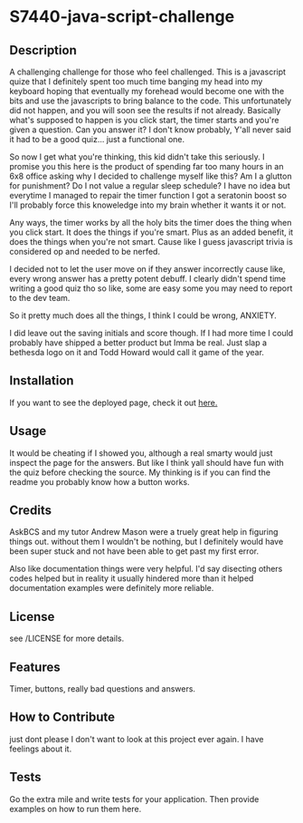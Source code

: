 # S7440-java-script-challenge

## Description

A challenging challenge for those who feel challenged. This is a javascript quize that I definitely spent too much time banging my head into my keyboard hoping that eventually my forehead would become one with the bits and use the javascripts to bring balance to the code. This unfortunately did not happen, and you will soon see the results if not already. Basically what's supposed to happen is you click start, the timer starts and you're given a question. Can you answer it? I don't know probably, Y'all never said it had to be a good quiz... just a functional one. 

So now I get what you're thinking, this kid didn't take this seriously. I promise you this here is the product of spending far too many hours in an 6x8 office asking why I decided to challenge myself like this? Am I a glutton for punishment? Do I not value a regular sleep schedule? I have no idea but everytime I managed to repair the timer function I got a seratonin boost so I'll probably force this knoweledge into my brain whether it wants it or not.

Any ways, the timer works by all the holy bits the timer does the thing when you click start. It does the things if you're smart. Plus as an added benefit, it does the things when you're not smart. Cause like I guess javascript trivia is considered op and needed to be nerfed.

I decided not to let the user move on if they answer incorrectly cause like, every wrong answer has a pretty potent debuff. I clearly didn't spend time writing a good quiz tho so like, some are easy some you may need to report to the dev team. 

So it pretty much does all the things, I think I could be wrong, ANXIETY.

I did leave out the saving initials and score though. If I had more time I could probably have shipped a better product but Imma be real. Just slap a bethesda logo on it and Todd Howard would call it game of the year.



## Installation

If you want to see the deployed page, check it out [here.](https://s7440.github.io/S7440-java-script-challenge/)

## Usage

It would be cheating if I showed you, although a real smarty would just inspect the page for the answers. But like I think yall should have fun with the quiz before checking the source.  My thinking is if you can find the readme you probably know how a button works.

## Credits

AskBCS and my tutor Andrew Mason were a truely great help in figuring things out. without them I wouldn't be nothing, but I definitely would have been super stuck and not have been able to get past my first error. 

Also like documentation things were very helpful. I'd say disecting others codes helped but in reality it usually hindered more than it helped documentation examples were definitely more reliable.

## License

see /LICENSE for more details. 


## Features

Timer, buttons, really bad questions and answers.

## How to Contribute

just dont please I don't want to look at this project ever again. I have feelings about it.

## Tests

Go the extra mile and write tests for your application. Then provide examples on how to run them here.
